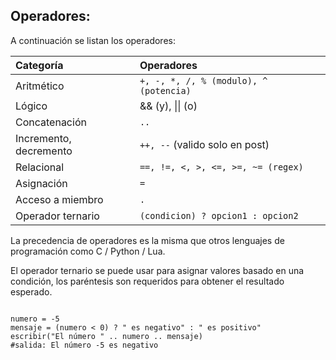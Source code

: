 ## Operadores:

A continuación se listan los operadores:

| Categoría | Operadores |
| :--- | :--- |
| Aritmético | `+, -, *, /, % (modulo), ^ (potencia)` |
| Lógico | && \(y\), \|\| \(o\) |
| Concatenación | `..` |
| Incremento, decremento | `++, --` \(valido solo en post\) |
| Relacional | `==, !=, <, >, <=, >=, ~= (regex)` |
| Asignación | `=` |
| Acceso a miembro | `.` |
| Operador ternario | `(condicion) ? opcion1 : opcion2` |

La precedencia de operadores es la misma que otros lenguajes de programación como C / Python / Lua.

El operador ternario se puede usar para asignar valores basado en una condición, los paréntesis son requeridos para obtener el resultado esperado.

```

```

```
numero = -5
mensaje = (numero < 0) ? " es negativo" : " es positivo"
escribir("El número " .. numero .. mensaje)
#salida: El número -5 es negativo
```



